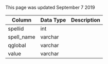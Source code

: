 This page was updated September 7 2019

| Column     | Data Type | Description |
| ---------- | --------- | ----------- |
| spellid    | int       |             |
| spell_name | varchar   |             |
| qglobal    | varchar   |             |
| value      | varchar   |             |